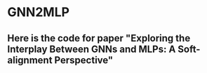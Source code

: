 # GNN2MLP

## Here is the code for paper "Exploring the Interplay Between GNNs and MLPs: A Soft-alignment Perspective"
